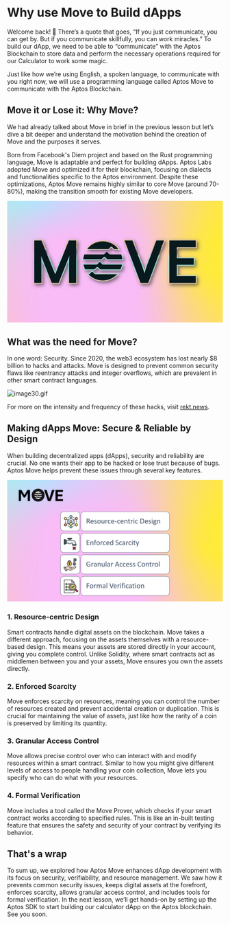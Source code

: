# Why use Move to Build dApps

Welcome back! 🌟 There’s a quote that goes, “If you just communicate, you can get by. But if you communicate skillfully, you can work miracles.” To build our dApp, we need to be able to “communicate” with the Aptos Blockchain to store data and perform the necessary operations required for our Calculator to work some magic.

Just like how we’re using English, a spoken language, to communicate with you right now, we will use a programming language called Aptos Move to communicate with the Aptos Blockchain.

## Move it or Lose it: Why Move?

We had already talked about Move in brief in the previous lesson but let’s dive a bit deeper and understand the motivation behind the creation of Move and the purposes it serves.

Born from Facebook's Diem project and based on the Rust programming language, Move is adaptable and perfect for building dApps. Aptos Labs adopted Move and optimized it for their blockchain, focusing on dialects and functionalities specific to the Aptos environment. Despite these optimizations, Aptos Move remains highly similar to core Move (around 70-80%), making the transition smooth for existing Move developers.

![image56.png](https://github.com/0xmetaschool/Learning-Projects/blob/main/assests_for_all/aptos-c2-building-on-aptos-assets/Why%20use%20Move%20to%20build%20dApps/image56.png?raw=true)

## What was the need for Move?

In one word: Security. Since 2020, the web3 ecosystem has lost nearly $8 billion to hacks and attacks. Move is designed to prevent common security flaws like reentrancy attacks and integer overflows, which are prevalent in other smart contract languages.

![image30.gif](https://github.com/0xmetaschool/Learning-Projects/blob/main/assests_for_all/aptos-c2-building-on-aptos-assets/Why%20use%20Move%20to%20build%20dApps/image30.gif?raw=true)

For more on the intensity and frequency of these hacks, visit [rekt.news](https://rekt.news/).

## Making dApps Move: Secure & Reliable by Design

When building decentralized apps (dApps), security and reliability are crucial. No one wants their app to be hacked or lose trust because of bugs. Aptos Move helps prevent these issues through several key features.

![image51.png](https://github.com/0xmetaschool/Learning-Projects/blob/main/assests_for_all/aptos-c2-building-on-aptos-assets/Why%20use%20Move%20to%20build%20dApps/image51.png?raw=true)

### 1. Resource-centric Design

Smart contracts handle digital assets on the blockchain. Move takes a different approach, focusing on the assets themselves with a resource-based design. This means your assets are stored directly in your account, giving you complete control. Unlike Solidity, where smart contracts act as middlemen between you and your assets, Move ensures you own the assets directly.

### 2. Enforced Scarcity

Move enforces scarcity on resources, meaning you can control the number of resources created and prevent accidental creation or duplication. This is crucial for maintaining the value of assets, just like how the rarity of a coin is preserved by limiting its quantity.

### 3. Granular Access Control

Move allows precise control over who can interact with and modify resources within a smart contract. Similar to how you might give different levels of access to people handling your coin collection, Move lets you specify who can do what with your resources.

### 4. Formal Verification

Move includes a tool called the Move Prover, which checks if your smart contract works according to specified rules. This is like an in-built testing feature that ensures the safety and security of your contract by verifying its behavior.

## That's a wrap

To sum up, we explored how Aptos Move enhances dApp development with its focus on security, verifiability, and resource management. We saw how it prevents common security issues, keeps digital assets at the forefront, enforces scarcity, allows granular access control, and includes tools for formal verification. In the next lesson, we’ll get hands-on by setting up the Aptos SDK to start building our calculator dApp on the Aptos blockchain. See you soon.